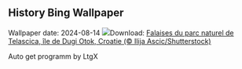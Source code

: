 ## History Bing Wallpaper
Wallpaper date: 2024-08-14
![](https://www.bing.com/th?id=OHR.DugiOtokCroatia_FR-CA6202299977_UHD.jpg&w=1000)Download: [Falaises du parc naturel de Telascica, île de Dugi Otok, Croatie (© Ilija Ascic/Shutterstock)](https://www.bing.com/th?id=OHR.DugiOtokCroatia_FR-CA6202299977_UHD.jpg)

Auto get programm by LtgX
